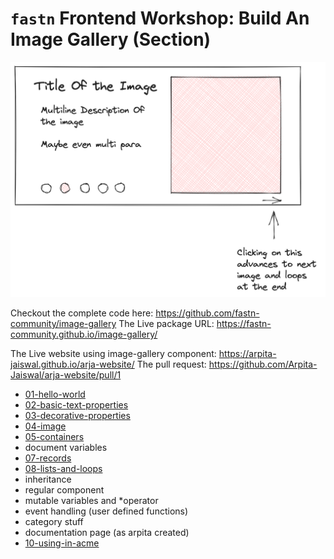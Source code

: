 # `fastn` Frontend Workshop: Build An Image Gallery (Section)

![](image-gallery.png)


Checkout the complete code here: https://github.com/fastn-community/image-gallery
The Live package URL: https://fastn-community.github.io/image-gallery/

The Live website using image-gallery component: https://arpita-jaiswal.github.io/arja-website/
The pull request: https://github.com/Arpita-Jaiswal/arja-website/pull/1

- [01-hello-world](/b-section/01-hello-world/)
- [02-basic-text-properties](/b-section/02-basic-text-properties/)
- [03-decorative-properties](/b-section/03-decorative-properties/)
- [04-image](/b-section/04-image/)
- [05-containers](/b-section/05-containers/)
- document variables
- [07-records](/b-section/07-records/)
- [08-lists-and-loops](/b-section/08-lists-and-loops/)
- inheritance
- regular component
- mutable variables and *operator
- event handling (user defined functions)
- category stuff
- documentation page (as arpita created)
- [10-using-in-acme](/b-section/10-using-in-acme/)
